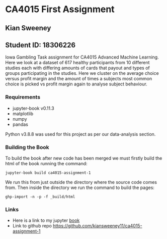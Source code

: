 # CA4015 First Assignment
## Kian Sweeney
## Student ID: 18306226

Iowa Gambling Task assignment for CA4015 Advanced Machine Learning. Here we look at a dataset of 617 healthy participants from 10 different studies each with differing amounts of cards that payout and types of groups participating in the studies. Here we cluster on the average choice versus profit margin and the amount of times a subjects most common choice is picked vs profit margin again to analyse subject behaviour.

### Requirements
- jupyter-book v0.11.3
- matplotlib
- numpy
- pandas

Python v3.8.8 was used for this project as per our data-analysis section.

### Building the Book
To build the book after new code has been merged we must firstly build the html of the book running the command:
```
jupyter-book build ca4015-assignment-1
```

We run this from just outside the directory where the source code comes from. Then inside the directory we run the command to build the pages:
```
ghp-import -n -p -f _build/html
```

### Links
- Here is a link to my jupyter [book](https://kiansweeney11.github.io/ca4015-assignment-1/introduction.html)
- Link to github repo https://github.com/kiansweeney11/ca4015-assignment-1